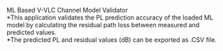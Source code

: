 ML Based V-VLC Channel Model Validator \
*This application validates the PL prediction accuracy of the loaded ML model by calculating the residual path loss between measured and predicted values.\
*The predicted PL and residual values (dB) can be exported as .CSV file.  
